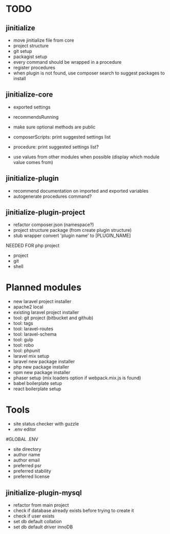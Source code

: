 # TODO

## jinitialize

* move jinitialize file from core
* project structure
* git setup
* packagist setup
* every command should be wrapped in a procedure
* register procedures
* when plugin is not found, use composer search to suggest packages to install


## jinitialize-core

* exported settings
* recommendsRunning

* make sure optional methods are public
* composerScripts: print suggested settings list
* procedure: print suggested settings list?
* use values from other modules when possible (display which module value comes from)


## jinitialize-plugin

* recommend documentation on imported and exported variables
* autogenerate procedures command?


## jinitialize-plugin-project

* refactor composer.json (namespace?)
* project structure package (from create plugin structure)
* stub wrapper convert 'plugin name' to [PLUGIN_NAME]




NEEDED FOR php project
* project
* git
* shell




# Planned modules

* new laravel project installer
* apache2 local
* existing laravel project installer
* tool: git project (bitbucket and github)
* tool: tags
* tool: laravel-routes
* tool: laravel-schema
* tool: gulp
* tool: robo
* tool: phpunit
* laravel mix setup
* laravel new package installer
* php new package installer
* npm new package installer
* phaser setup (mix loaders option if webpack.mix.js is found)
* babel boilerplate setup
* react boilerplate setup


# Tools
* site status checker with guzzle
* .env editor

#GLOBAL .ENV
* site directory
* author name
* author email
* preferred psr
* preferred stability
* preferred license


## jinitialize-plugin-mysql

* refactor from main project
* check if database already exists before trying to create it
* check if user exists
* set db default collation
* set db default driver innoDB


